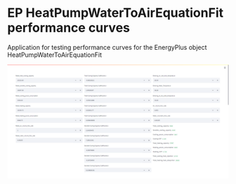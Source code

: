 # EP HeatPumpWaterToAirEquationFit performance curves
Application for testing performance curves for the EnergyPlus object HeatPumpWaterToAirEquationFit 

![app_image](https://github.com/Tokarzewski/streamlit-apps/blob/main/EP_HeatPumpWaterToAirEquationFit_performance_curves/python_app_image.png?raw=true)
